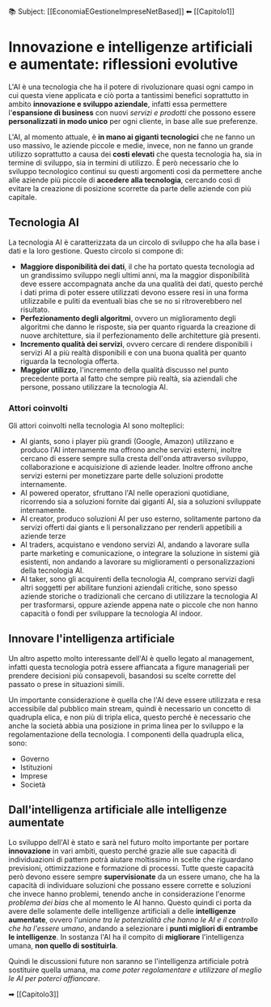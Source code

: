 📚 Subject: [[EconomiaEGestioneImpreseNetBased]]
⬅ [[Capitolo1]]

# Innovazione e intelligenze artificiali e aumentate: riflessioni evolutive

L'AI è una tecnologia che ha il potere di rivoluzionare quasi ogni campo in cui questa viene applicata e ciò porta a tantissimi benefici soprattutto in ambito **innovazione e sviluppo aziendale**, infatti essa permettere l'**espansione di business** con nuovi *servizi e prodotti* che possono essere **personalizzati in modo unico** per ogni cliente, in base alle sue preferenze.

L'AI, al momento attuale, è **in mano ai giganti tecnologici** che ne fanno un uso massivo, le aziende piccole e medie, invece, non ne fanno un grande utilizzo soprattutto a causa dei **costi elevati** che questa tecnologia ha, sia in termine di sviluppo, sia in termini di utilizzo.
È però necessario che lo sviluppo tecnologico continui su questi argomenti così da permettere anche alle aziende più piccole di **accedere alla tecnologia**, cercando così di evitare la creazione di posizione scorrette da parte delle aziende con più capitale.

## Tecnologia AI

La tecnologia AI è caratterizzata da un circolo di sviluppo che ha alla base i dati e la loro gestione.
Questo circolo si compone di:
- **Maggiore disponibilità dei dati**, il che ha portato questa tecnologia ad un grandissimo sviluppo negli ultimi anni, ma la maggior disponibilità deve essere accompagnata anche da una qualità dei dati, questo perché i dati prima di poter essere utilizzati devono essere resi in una forma utilizzabile e puliti da eventuali bias che se no si ritroverebbero nel risultato.
- **Perfezionamento degli algoritmi**, ovvero un miglioramento degli algoritmi che danno le risposte, sia per quanto riguarda la creazione di nuove architetture, sia il perfezionamento delle architetture già presenti.
- **Incremento qualità dei servizi**, ovvero cercare di rendere disponibili i servizi AI a più realtà disponibili e con una buona qualità per quanto riguarda la tecnologia offerta.
- **Maggior utilizzo**, l'incremento della qualità discusso nel punto precedente porta al fatto che sempre più realtà, sia aziendali che persone, possano utilizzare la tecnologia AI.

### Attori coinvolti

Gli attori coinvolti nella tecnologia AI sono molteplici:
- AI giants, sono i player più grandi (Google, Amazon) utilizzano e produco l'AI internamente ma offrono anche servizi esterni, inoltre cercano di essere sempre sulla cresta dell'onda attraverso sviluppo, collaborazione e acquisizione di aziende leader.
  Inoltre offrono anche servizi esterni per monetizzare parte delle soluzioni prodotte internamente.
- AI powered operator, sfruttano l'AI nelle operazioni quotidiane, ricorrendo sia a soluzioni fornite dai giganti AI, sia a soluzioni sviluppate internamente.
- AI creator, produco soluzioni AI per uso esterno, solitamente partono da servizi offerti dai giants e li personalizzano per renderli appetibili a aziende terze
- AI traders, acquistano e vendono servizi AI, andando a lavorare sulla parte marketing e comunicazione, o integrare la soluzione in sistemi già esistenti, non andando a lavorare su miglioramenti o personalizzazioni della tecnologia AI.
- AI taker, sono gli acquirenti della tecnologia AI, comprano servizi dagli altri soggetti per abilitare funzioni aziendali critiche, sono spesso aziende storiche o tradizionali che cercano di utilizzare la tecnologia AI per trasformarsi, oppure aziende appena nate o piccole che non hanno capacità o fondi per sviluppare la tecnologia AI indoor.

## Innovare l'intelligenza artificiale

Un altro aspetto molto interessante dell'AI è quello legato al management, infatti questa tecnologia potrà essere affiancata a figure manageriali per prendere decisioni più consapevoli, basandosi su scelte corrette del passato o prese in situazioni simili.

Un importante considerazione è quella che l'AI deve essere utilizzata e resa accessibile dal pubblico main stream, quindi è necessario un concetto di quadrupla elica, e non più di tripla elica, questo perché è necessario che anche la società abbia una posizione in prima linea per lo sviluppo e la regolamentazione della tecnologia.
I componenti della quadrupla elica, sono:
- Governo
- Istituzioni
- Imprese
- Società

## Dall'intelligenza artificiale alle intelligenze aumentate

Lo sviluppo dell'AI è stato e sarà nel futuro molto importante per portare **innovazione** in vari ambiti, questo perché grazie alle sue capacità di individuazioni di pattern potrà aiutare moltissimo in scelte che riguardano previsioni, ottimizzazione e formazione di processi.
Tutte queste capacità però devono essere sempre **supervisionate** da un essere umano, che ha la capacità di individuare soluzioni che possano essere corrette e soluzioni che invece hanno problemi, tenendo anche in considerazione l'enorme *problema dei bias* che al momento le AI hanno.
Questo quindi ci porta da avere delle solamente delle intelligenze artificiali a delle **intelligenze aumentate**, ovvero l'*unione tra le potenzialità che hanno le AI e il controllo che ha l'essere umano*, andando a selezionare i **punti migliori di entrambe le intelligenze**. In sostanza l'AI ha il compito di **migliorare** l'intelligenza umana, **non quello di sostituirla**.

Quindi le discussioni future non saranno se l'intelligenza artificiale potrà sostituire quella umana, ma *come poter regolamentare e utilizzare al meglio le AI per poterci affiancare*.



➡ [[Capitolo3]]